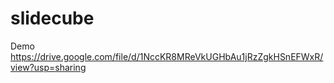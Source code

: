 # slidecube
Demo https://drive.google.com/file/d/1NccKR8MReVkUGHbAu1jRzZgkHSnEFWxR/view?usp=sharing
